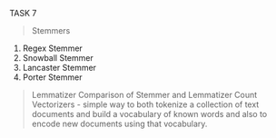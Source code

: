 TASK 7
> Stemmers
 1. Regex Stemmer
 2. Snowball Stemmer
 3. Lancaster Stemmer
 4. Porter Stemmer 
> Lemmatizer
> Comparison of Stemmer and Lemmatizer
> Count Vectorizers - simple way to both tokenize a collection of text documents and build a vocabulary of known words and also to encode new documents using that vocabulary.
